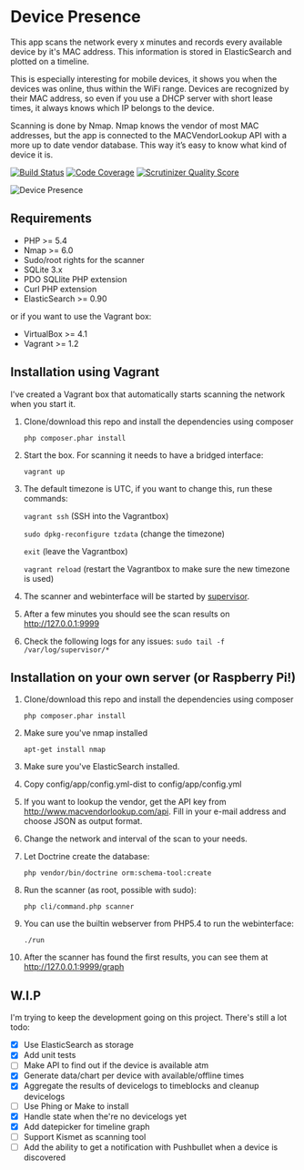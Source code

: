Device Presence
===============
This app scans the network every x minutes and records every available device by it's MAC address.
This information is stored in ElasticSearch and plotted on a timeline.

This is especially interesting for mobile devices, it shows you when the devices was online, thus within the WiFi range.
Devices are recognized by their MAC address, so even if you use a DHCP server with short lease times, it always knows which IP belongs to the device.

Scanning is done by Nmap. Nmap knows the vendor of most MAC addresses, but the app is connected to the MACVendorLookup API with a more up to date vendor database.
This way it’s easy to know what kind of device it is.

[![Build Status](https://travis-ci.org/TrafeX/DevicePresence.png?branch=master)](https://travis-ci.org/TrafeX/DevicePresence)
[![Code Coverage](https://scrutinizer-ci.com/g/TrafeX/DevicePresence/badges/coverage.png?s=f7b20390ea47d3c3af3c42f0d72a668ea14fbed8)](https://scrutinizer-ci.com/g/TrafeX/DevicePresence/)
[![Scrutinizer Quality Score](https://scrutinizer-ci.com/g/TrafeX/DevicePresence/badges/quality-score.png?s=67482909a4c50187a3e61b9d8fd9b1872a300105)](https://scrutinizer-ci.com/g/TrafeX/DevicePresence/)

![Device Presence](http://www.trafex.nl/wp-content/uploads/2014/04/Device-Presence-Google-Chrome_066.png "Device Presence screenshot")

Requirements
------------

- PHP >= 5.4
- Nmap >= 6.0
- Sudo/root rights for the scanner
- SQLite 3.x
- PDO SQLlite PHP extension
- Curl PHP extension
- ElasticSearch >= 0.90

or if you want to use the Vagrant box:

- VirtualBox >= 4.1
- Vagrant >= 1.2

Installation using Vagrant
-------------------------
I've created a Vagrant box that automatically starts scanning the network when you start it.

1. Clone/download this repo and install the dependencies using composer

    ```php composer.phar install```

2. Start the box. For scanning it needs to have a bridged interface:

    ```vagrant up```

3. The default timezone is UTC, if you want to change this, run these commands:

    ```vagrant ssh``` (SSH into the Vagrantbox)

    ```sudo dpkg-reconfigure tzdata``` (change the timezone)

    ```exit``` (leave the Vagrantbox)

    ```vagrant reload``` (restart the Vagrantbox to make sure the new timezone is used)


4. The scanner and webinterface will be started by [supervisor](http://supervisord.org/).
5. After a few minutes you should see the scan results on http://127.0.0.1:9999

6. Check the following logs for any issues:
    ```sudo tail -f /var/log/supervisor/*```


Installation on your own server (or Raspberry Pi!)
--------------------------------------------------

1. Clone/download this repo and install the dependencies using composer

    ```php composer.phar install```

2. Make sure you've nmap installed

    ```apt-get install nmap```

3. Make sure you've ElasticSearch installed.
4. Copy config/app/config.yml-dist to config/app/config.yml
5. If you want to lookup the vendor, get the API key from http://www.macvendorlookup.com/api. Fill in your e-mail address and choose JSON as output format.
6. Change the network and interval of the scan to your needs.
7. Let Doctrine create the database:

    ```php vendor/bin/doctrine orm:schema-tool:create```

8. Run the scanner (as root, possible with sudo):

    ```php cli/command.php scanner```

9. You can use the builtin webserver from PHP5.4 to run the webinterface:

    ``` ./run ```

10. After the scanner has found the first results, you can see them at
http://127.0.0.1:9999/graph


W.I.P
-----

I'm trying to keep the development going on this project.
There's still a lot todo:


- [x] Use ElasticSearch as storage
- [x] Add unit tests
- [ ] Make API to find out if the device is available atm
- [x] Generate data/chart per device with available/offline times
- [x] Aggregate the results of devicelogs to timeblocks and cleanup devicelogs
- [ ] Use Phing or Make to install
- [x] Handle state when the're no devicelogs yet
- [x] Add datepicker for timeline graph
- [ ] Support Kismet as scanning tool
- [ ] Add the ability to get a notification with Pushbullet when a device is discovered
